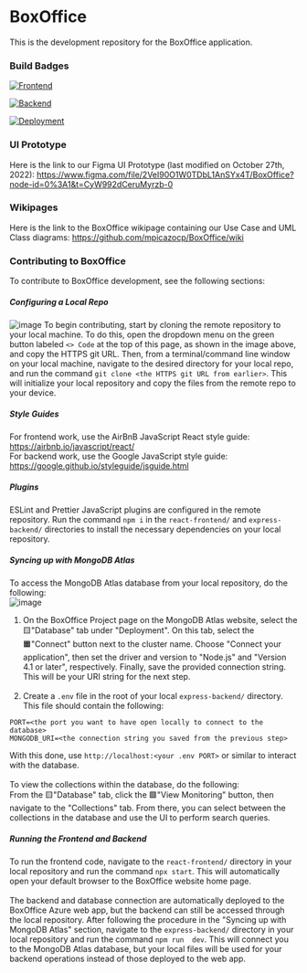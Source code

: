 # BoxOffice
This is the development repository for the BoxOffice application.

### Build Badges
[![Frontend](https://github.com/mpicazocp/BoxOffice/actions/workflows/frontend.js.yml/badge.svg?branch=main&ci-cd)](https://github.com/mpicazocp/BoxOffice/actions/workflows/frontend.js.yml)

[![Backend](https://github.com/mpicazocp/BoxOffice/actions/workflows/backend.yml/badge.svg?branch=main&ci-cd)](https://github.com/mpicazocp/BoxOffice/actions/workflows/backend.yml)

[![Deployment](https://github.com/mpicazocp/BoxOffice/actions/workflows/main_boxofficecsc307.yml/badge.svg?branch=main&ci-cd)](https://github.com/mpicazocp/BoxOffice/actions/workflows/main_boxofficecsc307.yml)

### UI Prototype
Here is the link to our Figma UI Prototype (last modified on October 27th, 2022): https://www.figma.com/file/2VeI90O1W0TDbL1AnSYx4T/BoxOffice?node-id=0%3A1&t=CyW992dCeruMyrzb-0

### Wikipages
Here is the link to the BoxOffice wikipage containing our Use Case and UML Class diagrams: https://github.com/mpicazocp/BoxOffice/wiki 

### Contributing to BoxOffice
To contribute to BoxOffice development, see the following sections:

##### Configuring a Local Repo
![image](https://user-images.githubusercontent.com/46510323/204059226-9f8c734d-e1a3-439f-9806-b90bbb9d1033.png)
To begin contributing, start by cloning the remote repository to your local machine. To do this, open the dropdown menu on the green button labeled ```<> Code``` at the top of this page, as shown in the image above, and copy the HTTPS git URL. Then, from a terminal/command line window on your local machine, navigate to the desired directory for your local repo, and run the command ```git clone <the HTTPS git URL from earlier>```. This will initialize your local repository and copy the files from the remote repo to your device.

##### Style Guides
For frontend work, use the AirBnB JavaScript React style guide: https://airbnb.io/javascript/react/ <br />
For backend work, use the Google JavaScript style guide: https://google.github.io/styleguide/jsguide.html

##### Plugins
ESLint and Prettier JavaScript plugins are configured in the remote repository. Run the command ```npm i``` in the ```react-frontend/``` and ```express-backend/``` directories to install the necessary dependencies on your local repository.

##### Syncing up with MongoDB Atlas
To access the MongoDB Atlas database from your local repository, do the following: <br />
![image](https://user-images.githubusercontent.com/46510323/200495971-e1341336-d400-4800-97e3-fe45e637e525.png)
1) On the BoxOffice Project page on the MongoDB Atlas website, select the 🟨"Database" tab under "Deployment". On this tab, select the 🟧"Connect" button next to the cluster name. Choose "Connect your application", then set the driver and version to "Node.js" and "Version 4.1 or later", respectively. Finally, save the provided connection string. This will be your URI string for the next step. <br /> <br />
2) Create a ```.env``` file in the root of your local ```express-backend/``` directory. This file should contain the following: <br />
```
PORT=<the port you want to have open locally to connect to the database>
MONGODB_URI=<the connection string you saved from the previous step>
```
With this done, use ```http://localhost:<your .env PORT>``` or similar to interact with the database. </br ><br />
To view the collections within the database, do the following:<br />
From the 🟨"Database" tab, click the 🟩"View Monitoring" button, then navigate to the "Collections" tab. From there, you can select between the collections in the database and use the UI to perform search queries.

##### Running the Frontend and Backend
To run the frontend code, navigate to the ```react-frontend/``` directory in your local repository and run the command ```npx start```. This will automatically open your default browser to the BoxOffice website home page.<br /><br />
The backend and database connection are automatically deployed to the BoxOffice Azure web app, but the backend can still be accessed through the local repository. After following the procedure in the "Syncing up with MongoDB Atlas" section, navigate to the ```express-backend/``` directory in your local repository and run the command ```npm run  dev```. This will connect you to the MongoDB Atlas database, but your local files will be used for your backend operations instead of those deployed to the web app.
